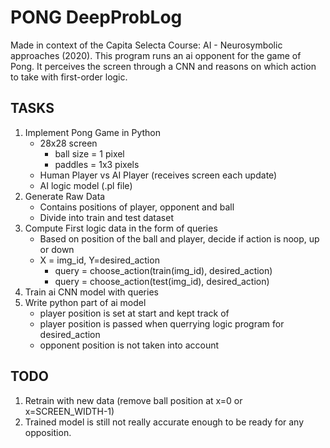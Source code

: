 # PONG DeepProbLog
Made in context of the Capita Selecta Course: AI - Neurosymbolic approaches (2020). 
This program runs an ai opponent for the game of Pong. It perceives the screen through 
a CNN and reasons on which action to take with first-order logic.
 
## TASKS
1. Implement Pong Game in Python 
    * 28x28 screen
        - ball size = 1 pixel
        - paddles = 1x3 pixels
    * Human Player vs AI Player (receives screen each update)
    * AI logic model (.pl file)
2. Generate Raw Data
    * Contains positions of player, opponent and ball
    * Divide into train and test dataset
3. Compute First logic data in the form of queries
    * Based on position of the ball and player, decide if action is noop, up or down
    * X = img_id, Y=desired_action
        - query = choose_action(train(img_id), desired_action)
        - query = choose_action(test(img_id), desired_action)
4. Train ai CNN model with queries
5. Write python part of ai model
    * player position is set at start and kept track of
    * player position is passed when querrying logic program for desired_action
    * opponent position is not taken into account
    
## TODO
1. Retrain with new data (remove ball position at x=0 or x=SCREEN_WIDTH-1)
2. Trained model is still not really accurate enough to be ready for any opposition.
    

